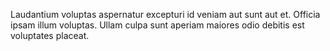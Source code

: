 Laudantium voluptas aspernatur excepturi id veniam aut sunt aut et.
Officia ipsam illum voluptas.
Ullam culpa sunt aperiam maiores odio debitis est voluptates placeat.
